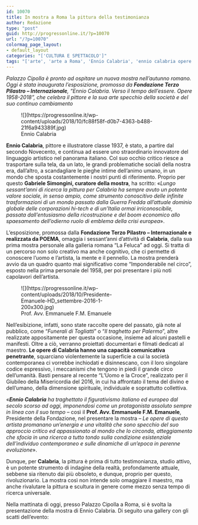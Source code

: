 ```yaml
---
id: 10070
title: In mostra a Roma la pittura della testimonianza
author: Redazione
type: "post"
guid: http://progressonline.it/?p=10070
url: "/?p=10070"
colormag_page_layout:
- default_layout
categories: "['CULTURA E SPETTACOLO']"
tags: "['arte', 'arte a Roma', 'Ennio Calabria', 'ennio calabria opere', 'ennio calabria roma', 'Fondazione terzo Pilastro', 'mostre a roma', 'Roma']"
---
```


*Palazzo Cipolla è pronto ad ospitare un nuova mostra nell’autunno romano. Oggi è stata inaugurata l’esposizione, promossa da **Fondazione Terzo Pilastro – Internazionale**, “Ennio Calabria. Verso il tempo dell’essere. Opere 1958-2018”, che celebra il pittore e la sua arte specchio della società e del suo continuo cambiamento*

<figure aria-describedby="caption-attachment-10072" class="wp-caption alignleft" id="attachment_10072" style="width: 414px">![](https://progressonline.it/wp-content/uploads/2018/10/fc88f58f-d0b7-4363-b488-21f6a943389f.jpg)<figcaption class="wp-caption-text" id="caption-attachment-10072">Ennio Calabria</figcaption></figure>

**Ennio Calabria**, pittore e illustratore classe 1937, è stato, a partire dal secondo Novecento, e continua ad essere uno straordinario innovatore del linguaggio artistico nel panorama italiano. Col suo occhio critico riesce a trasportare sulla tela, da un lato, le grandi problematiche sociali della nostra era, dall’altro, a scandagliare le pieghe intime dell’animo umano, in un mondo che sposta costantemente i nostri punti di riferimento. Proprio per questo **Gabriele Simongini, curatore della mostra**, ha scritto: «*Lungo sessant’anni di ricerca la pittura per Calabria ha sempre avuto un potente valore sociale, in senso ampio, come strumento conoscitivo delle infinite trasformazioni di un mondo passato dalla Guerra Fredda all’attuale dominio globale delle corporazioni hi-tech e di un’Italia ormai irriconoscibile, passata dall’entusiasmo della ricostruzione e del boom economico allo spaesamento dell’odierno ruolo di emblema della crisi europea*».

L’esposizione, promossa dalla **Fondazione Terzo Pilastro – Internazionale e realizzata da POEMA**, omaggia i sessant’anni d’attività di **Calabria**, dalla sua prima mostra personale alla galleria romana “La Feluca” ad oggi. Si tratta di un percorso non solo creativo ma anche cognitivo, che ci permette di conoscere l’uomo e l’artista, la mente e il pennello. La mostra prenderà avvio da un quadro quanto mai significativo come “Imponderabile nel circo”, esposto nella prima personale del 1958, per poi presentare i più noti capolavori dell’artista.

<figure aria-describedby="caption-attachment-10071" class="wp-caption alignright" id="attachment_10071" style="width: 247px">![](https://progressonline.it/wp-content/uploads/2018/10/Presidente-Emanuele-HD_settembre-2016-1-200x300.jpg)<figcaption class="wp-caption-text" id="caption-attachment-10071">Prof. Avv. Emmanuele F.M. Emanuele</figcaption></figure>

Nell’esibizione, infatti, sono state raccolte opere del passato, già note al pubblico, come “*Funerali di Togliatti*” o “*Il traghetto per Palermo*”, altre realizzate appositamente per questa occasione, insieme ad alcuni pastelli e manifesti. Oltre a ciò, verranno proiettati documentari e filmati dedicati al maestro. **Le opere di Calabria hanno una capacità comunicativa penetrante**, squarciano violentemente la superficie a cui la società contemporanea ci vorrebbe inchiodati e disinnescano, con il loro singolare codice espressivo, i meccanismi che tengono in piedi il grande circo dell’umanità. Basti pensare al recente “L’Uomo e la Croce”, realizzato per il Giubileo della Misericordia del 2016, in cui ha affrontato il tema del divino e dell’umano, della dimensione spirituale, individuale e soprattutto collettiva.

«***Ennio Calabria** ha traghettato il figurativismo italiano ed europeo dal secolo scorso ad oggi, imponendosi come un protagonista assoluto sempre in linea con il suo tempo –* così il **Prof. Avv. Emmanuele F.M. Emanuele**, Presidente della Fondazione, nel presentare la mostra *– Le opere di questo artista promanano un’energia e una vitalità che sono specchio del suo approccio critico ed appassionato al mondo che lo circonda, atteggiamento che sfocia in una ricerca a tutto tondo sulla condizione esistenziale dell’individuo contemporaneo e sulle dinamiche di un’epoca in perenne evoluzione*».

Dunque, per **Calabria**, la pittura è prima di tutto testimonianza, studio attivo, è un potente strumento di indagine della realtà, profondamente attuale, sebbene sia ritenuto dai più obsoleto, e dunque, proprio per questo, rivoluzionario. La mostra così non intende solo omaggiare il maestro, ma anche rivalutare la pittura e scultura in genere come mezzo senza tempo di ricerca universale.

Nella mattinata di oggi, presso Palazzo Cipolla a Roma, si è svolta la presentazione della mostra di Ennio Calabria. Di seguito una gallery con gli scatti dell’evento: